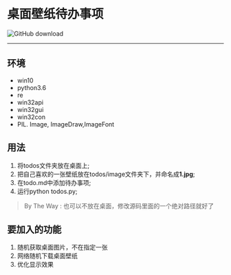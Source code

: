 # 桌面壁纸待办事项

![GitHub download](https://img.shields.io/badge/download-120-green.svg)

---
## 环境
- win10
- python3.6
- re
- win32api
- win32gui
- win32con
- PIL.  Image, ImageDraw,ImageFont

## 用法
1. 将todos文件夹放在桌面上;
2. 把自己喜欢的一张壁纸放在todos/image文件夹下，并命名成**1.jpg**;
2. 在todo.md中添加待办事项;
3. 运行python todos.py;
> By The Way : 也可以不放在桌面，修改源码里面的一个绝对路径就好了

## 要加入的功能
1. 随机获取桌面图片，不在指定一张
2. 网络随机下载桌面壁纸
3. 优化显示效果  

